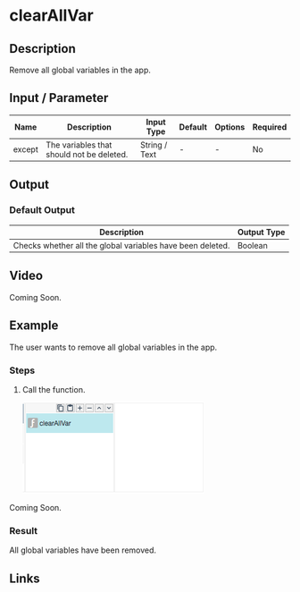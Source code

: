 # clearAllVar

## Description

Remove all global variables in the app. 

## Input / Parameter

| Name | Description | Input Type | Default | Options | Required |
| ------ | ------ | ------ | ------ | ------ | ------ |
| except | The variables that should not be deleted. | String / Text | - | - | No |

## Output

### Default Output

| Description | Output Type |
| ------ | ------ |
| Checks whether all the global variables have been deleted. | Boolean |

## Video

Coming Soon.

## Example

The user wants to remove all global variables in the app.

### Steps

1. Call the function.

    ![](../../../../document/function/App/clearAllVar/clearAllVar-step-1.png?raw=true)

Coming Soon.

### Result

All global variables have been removed.

## Links
